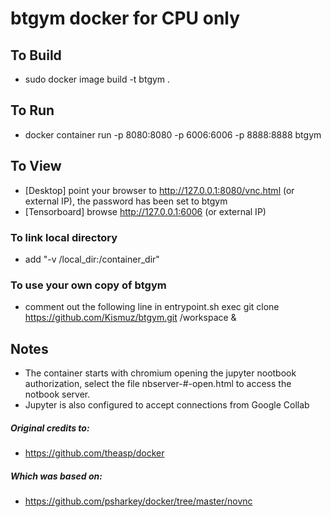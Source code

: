 # btgym docker for CPU only

## To Build
- sudo docker image build -t btgym .

## To Run
- docker container run -p 8080:8080 -p 6006:6006 -p 8888:8888 btgym

## To View
- [Desktop] point your browser to http://127.0.0.1:8080/vnc.html (or external IP), the password has been set to btgym
- [Tensorboard] browse http://127.0.0.1:6006 (or external IP)

### To link local directory
- add "-v /local_dir:/container_dir"

### To use your own copy of btgym
- comment out the following line in entrypoint.sh
exec git clone https://github.com/Kismuz/btgym.git /workspace &

## Notes
- The container starts with chromium opening the jupyter nootbook authorization, select the file nbserver-#-open.html to access the notbook server.
- Jupyter is also configured to accept connections from Google Collab

##### Original credits to:
- https://github.com/theasp/docker

##### Which was based on:
- https://github.com/psharkey/docker/tree/master/novnc
